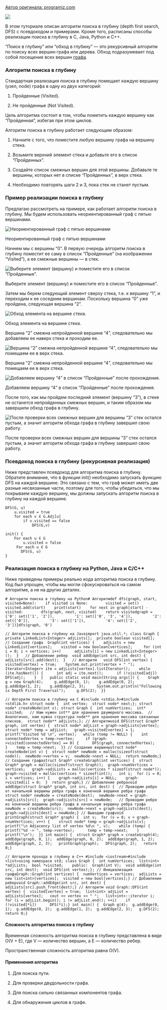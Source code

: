 [Автор оригинала: programiz.com](https://www.programiz.com/dsa/graph-dfs)

![](https://habrastorage.org/r/w1560/getpro/habr/upload_files/eea/d99/359/eead9935965e3dd82332e4a4cf41edbc.png)

В этом туториале описан алгоритм поиска в глубину (depth first search, DFS) с псевдокодом и примерами. Кроме того, расписаны способы реализации поиска в глубину в C, Java, Python и C++.

“Поиск в глубину” или “обход в глубину” — это рекурсивный алгоритм по поиску всех вершин графа или дерева. Обход подразумевает под собой посещение всех вершин [графа](https://www.programiz.com/dsa/graph).

### Алгоритм поиска в глубину

Стандартная реализация поиска в глубину помещает каждую вершину (узел, node) графа в одну из двух категорий:

1. Пройденные (Visited).
    
2. Не пройденные (Not Visited).
    

Цель алгоритма состоит в том, чтобы пометить каждую вершину как “Пройденная”, избегая при этом циклов.

Алгоритм поиска в глубину работает следующим образом:

1. Начните с того, что поместите любую вершину графа на вершину стека.
    
2. Возьмите верхний элемент стека и добавьте его в список “Пройденных”.
    
3. Создайте список смежных вершин для этой вершины. Добавьте те вершины, которых нет в списке “Пройденных”, в верх стека.
    
4. Необходимо повторять шаги 2 и 3, пока стек не станет пустым.
    

### Пример реализации поиска в глубину

Предлагаю рассмотреть на примере, как работает алгоритм поиска в глубину. Мы будем использовать неориентированный граф с пятью вершинами.

![Неориентированный граф с пятью вершинами](https://habrastorage.org/r/w1560/getpro/habr/upload_files/c35/eaf/190/c35eaf19080f494873db70e267fd4efe.png "Неориентированный граф с пятью вершинами")

Неориентированный граф с пятью вершинами

Начнем мы с вершины “0”. В первую очередь алгоритм поиска в глубину поместит ее саму в список “Пройденные” (на изображении “Visited”), а ее смежные вершины — в стек.

![Выберите элемент (вершину) и поместите его в список “Пройденные”.](https://habrastorage.org/r/w1560/getpro/habr/upload_files/107/8ff/d8e/1078ffd8eeb4ef92d4c73d68041192b9.png "Выберите элемент (вершину) и поместите его в список “Пройденные”.")

Выберите элемент (вершину) и поместите его в список “Пройденные”.

Затем мы берем следующий элемент сверху стека, т.е. к вершину “1”, и переходим к ее соседним вершинам. Поскольку вершина “0” уже пройдена, следующая вершина “2”.

![Обход элемента на вершине стека.](https://habrastorage.org/r/w1560/getpro/habr/upload_files/b86/0a3/595/b860a3595fc4309f88efcd3f97fc9fa9.png "Обход элемента на вершине стека.")

Обход элемента на вершине стека.

Вершина “2” смежна непройденной вершине “4”, следовательно мы добавляем ее наверх стека и проходим ее.

![Вершина “2” смежна непройденной вершине “4”, следовательно мы помещаем ее в верх стека.](https://habrastorage.org/r/w1560/getpro/habr/upload_files/3bc/8f7/19c/3bc8f719c5419daaee0fd4e0b4cbcf08.png "Вершина “2” смежна непройденной вершине “4”, следовательно мы помещаем ее в верх стека.")

Вершина “2” смежна непройденной вершине “4”, следовательно мы помещаем ее в верх стека.

![Добавляем вершину “4” в список “Пройденные” после прохождения.](https://habrastorage.org/r/w1560/getpro/habr/upload_files/7f8/c20/d7b/7f8c20d7b37e96963c75da3890c7d2c0.png "Добавляем вершину “4” в список “Пройденные” после прохождения.")

Добавляем вершину “4” в список “Пройденные” после прохождения.

После того, как мы пройдем последний элемент (вершину “3”), в стеке не останется непройденных смежных вершин, и таким образом мы завершили обход графа в глубину.

![После проверки всех смежных вершин для вершины “3” стек остался пустым, а значит алгоритм обхода графа в глубину завершил свою работу.](https://habrastorage.org/r/w1560/getpro/habr/upload_files/283/0eb/b7e/2830ebb7e746d44d79f6c6ad8fa373f3.png "После проверки всех смежных вершин для вершины “3” стек остался пустым, а значит алгоритм обхода графа в глубину завершил свою работу.")

После проверки всех смежных вершин для вершины “3” стек остался пустым, а значит алгоритм обхода графа в глубину завершил свою работу.

### Псевдокод поиска в глубину (рекурсивная реализация)

Ниже представлен псевдокод для алгоритма поиска в глубину. Обратите внимание, что в функции init() необходимо запускать функцию DFS на каждой вершине. Это связано с тем, что граф может иметь две разные несвязанные части, поэтому для того, чтобы убедиться, что мы покрываем каждую вершину, мы должны запускать алгоритм поиска в глубину на каждой вершине.

```
DFS(G, u)
    u.visited = true
    for each v ∈ G.Adj[u]
        if v.visited == false
            DFS(G,v)
     
init() {
    For each u ∈ G
        u.visited = false
     For each u ∈ G
       DFS(G, u)
}
```

### Реализация поиска в глубину на Python, Java и C/C++

Ниже приведены примеры реально кода алгоритма поиска в глубину. Код был упрощен, чтобы мы могли сфокусироваться на самом алгоритме, а не на других деталях.

```
# Алгоритм поиска в глубину на Python# Алгоритмdef dfs(graph, start, visited=None):    if visited is None:        visited = set()    visited.add(start)    print(start)    for next in graph[start] - visited:        dfs(graph, next, visited)    return visitedgraph = {'0': set(['1', '2']),         '1': set(['0', '3', '4']),         '2': set(['0']),         '3': set(['1']),         '4': set(['2', '3'])}dfs(graph, '0')
```

```
// Алгоритм поиска в глубину на Javaimport java.util.*; class Graph {  private LinkedList<Integer> adjLists[];  private boolean visited[];   // Создание графа  Graph(int vertices) {    adjLists = new LinkedList[vertices];    visited = new boolean[vertices];     for (int i = 0; i < vertices; i++)      adjLists[i] = new LinkedList<Integer>();  }   // Добавление ребер  void addEdge(int src, int dest) {    adjLists[src].add(dest);  }   // Алгоритм   void DFS(int vertex) {    visited[vertex] = true;    System.out.print(vertex + " ");     Iterator<Integer> ite = adjLists[vertex].listIterator();    while (ite.hasNext()) {      int adj = ite.next();      if (!visited[adj])        DFS(adj);    }  }   public static void main(String args[]) {    Graph g = new Graph(4);     g.addEdge(0, 1);    g.addEdge(0, 2);    g.addEdge(1, 2);    g.addEdge(2, 3);     System.out.println("Following is Depth First Traversal");     g.DFS(2);  }}
```

```
// Алгоритм поиска в глубину на C #include <stdio.h>#include <stdlib.h> struct node {  int vertex;  struct node* next;}; struct node* createNode(int v); struct Graph {  int numVertices;  int* visited;   // Нам нужен int** для хранения двумерного массива.  // Аналогично, нам нужна структура node** для хранения массива связанных списков.  struct node** adjLists;}; // Алгоритмvoid DFS(struct Graph* graph, int vertex) {  struct node* adjList = graph->adjLists[vertex];  struct node* temp = adjList;   graph->visited[vertex] = 1;  printf("Visited %d \n", vertex);   while (temp != NULL) {    int connectedVertex = temp->vertex;     if (graph->visited[connectedVertex] == 0) {      DFS(graph, connectedVertex);    }    temp = temp->next;  }} // Создание вершиныstruct node* createNode(int v) {  struct node* newNode = malloc(sizeof(struct node));  newNode->vertex = v;  newNode->next = NULL;  return newNode;} // Создание графаstruct Graph* createGraph(int vertices) {  struct Graph* graph = malloc(sizeof(struct Graph));  graph->numVertices = vertices;   graph->adjLists = malloc(vertices * sizeof(struct node*));   graph->visited = malloc(vertices * sizeof(int));   int i;  for (i = 0; i < vertices; i++) {    graph->adjLists[i] = NULL;    graph->visited[i] = 0;  }  return graph;} // Добавление ребраvoid addEdge(struct Graph* graph, int src, int dest) {  // Проводим ребро от начальной вершины ребра графа к конечной вершине ребра графа  struct node* newNode = createNode(dest);  newNode->next = graph->adjLists[src];  graph->adjLists[src] = newNode;   // Проводим ребро из конечной вершины ребра графа в начальную вершину ребра графа  newNode = createNode(src);  newNode->next = graph->adjLists[dest];  graph->adjLists[dest] = newNode;} // Выводим графvoid printGraph(struct Graph* graph) {  int v;  for (v = 0; v < graph->numVertices; v++) {    struct node* temp = graph->adjLists[v];    printf("\n Adjacency list of vertex %d\n ", v);    while (temp) {      printf("%d -> ", temp->vertex);      temp = temp->next;    }    printf("\n");  }} int main() {  struct Graph* graph = createGraph(4);  addEdge(graph, 0, 1);  addEdge(graph, 0, 2);  addEdge(graph, 1, 2);  addEdge(graph, 2, 3);   printGraph(graph);   DFS(graph, 2);   return 0;}
```

```
// Алгоритм прохода в глубину в C++ #include <iostream>#include <list>using namespace std; class Graph {  int numVertices;  list<int> *adjLists;  bool *visited;    public:  Graph(int V);  void addEdge(int src, int dest);  void DFS(int vertex);}; // Инициализация графаGraph::Graph(int vertices) {  numVertices = vertices;  adjLists = new list<int>[vertices];  visited = new bool[vertices];} // Добавление реберvoid Graph::addEdge(int src, int dest) {  adjLists[src].push_front(dest);} // Алгоритм void Graph::DFS(int vertex) {  visited[vertex] = true;  list<int> adjList = adjLists[vertex];   cout << vertex << " ";   list<int>::iterator i;  for (i = adjList.begin(); i != adjList.end(); ++i)    if (!visited[*i])      DFS(*i);} int main() {  Graph g(4);  g.addEdge(0, 1);  g.addEdge(0, 2);  g.addEdge(1, 2);  g.addEdge(2, 3);   g.DFS(2);   return 0;}
```

#### Сложность алгоритма поиска в глубину

Временная сложность алгоритма поиска в глубину представлена ​​в виде O(V + E), где V — количество вершин, а E — количество ребер.

Пространственная сложность алгоритма равна O(V).

#### Применения алгоритма

1. Для поиска пути.
    
2. Для проверки двудольности графа.
    
3. Для поиска сильно связанных компонентов графа.
    
4. Для обнаружения циклов в графе.
